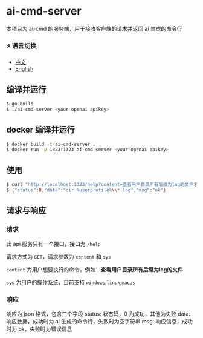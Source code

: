 # ai-cmd-server

本项目为 ai-cmd 的服务端，用于接收客户端的请求并返回 ai 生成的命令行

### ⚡ 语言切换

- [中文](./readme.md)
- [English](./readme_en.md)

## 编译并运行
```bash
$ go build
$ ./ai-cmd-server <your openai apikey>
```

## docker 编译并运行
```bash
$ docker build -t ai-cmd-server .
$ docker run -p 1323:1323 ai-cmd-server <your openai apikey>
```

## 使用
```bash
$ curl "http://localhost:1323/help?content=查看用户目录所有后缀为log的文件名称&sys=windows"
$ {"status":0,"data":"dir %userprofile%\\*.log","msg":"ok"}
```

## 请求与响应
### 请求
此 api 服务只有一个接口，接口为 `/help`

请求方式为 `GET`，请求参数为 `content` 和 `sys`

`content` 为用户想要执行的命令，例如：**查看用户目录所有后缀为log的文件**

`sys` 为用户的操作系统，目前支持 `windows`,`linux`,`macos`

### 响应
响应为 json 格式，包含三个字段
status: 状态码，0 为成功，其他为失败
data: 响应数据，成功时为 ai 生成的命令行，失败时为空字符串
msg: 响应信息，成功时为 ok，失败时为错误信息